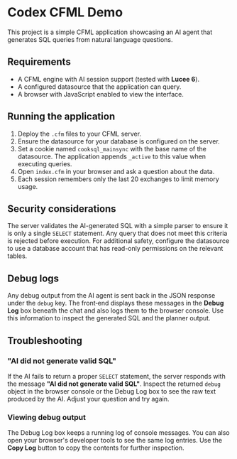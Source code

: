 # Codex CFML Demo

This project is a simple CFML application showcasing an AI agent that generates SQL queries from natural language questions.

## Requirements

- A CFML engine with AI session support (tested with **Lucee 6**).
- A configured datasource that the application can query.
- A browser with JavaScript enabled to view the interface.

## Running the application

1. Deploy the `.cfm` files to your CFML server.
2. Ensure the datasource for your database is configured on the server.
3. Set a cookie named `cooksql_mainsync` with the base name of the datasource. The application appends `_active` to this value when executing queries.
4. Open `index.cfm` in your browser and ask a question about the data.
5. Each session remembers only the last 20 exchanges to limit memory usage.

## Security considerations

The server validates the AI-generated SQL with a simple parser to ensure it is
only a single `SELECT` statement. Any query that does not meet this criteria is
rejected before execution. For additional safety, configure the datasource to
use a database account that has read-only permissions on the relevant tables.

## Debug logs

Any debug output from the AI agent is sent back in the JSON response under the `debug` key. The front‑end displays these messages in the **Debug Log** box beneath the chat and also logs them to the browser console. Use this information to inspect the generated SQL and the planner output.

## Troubleshooting

### "AI did not generate valid SQL"

If the AI fails to return a proper `SELECT` statement, the server responds with the message **"AI did not generate valid SQL"**. Inspect the returned `debug` object in the browser console or the Debug Log box to see the raw text produced by the AI. Adjust your question and try again.

### Viewing debug output

The Debug Log box keeps a running log of console messages. You can also open your browser's developer tools to see the same log entries. Use the **Copy Log** button to copy the contents for further inspection.
